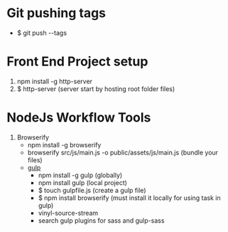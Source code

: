 # Git pushing tags
- $ git push --tags

# Front End Project setup
1. npm install -g http-server
2. $ http-server (server start by hosting root folder files)

# NodeJs Workflow Tools
1. Browserify
	- npm install -g browserify
	- browserify src/js/main.js -o public/assets/js/main.js (bundle your files)
	- [gulp](http://gulpjs.com) 
		- npm install -g gulp (globally)
		- npm install gulp (local project)
		- $ touch gulpfile.js (create a gulp file)
		- $ npm install browserify (must install it locally for using task in gulp)
		- vinyl-source-stream
		- search gulp plugins for sass and gulp-sass